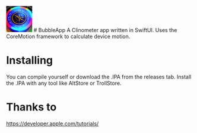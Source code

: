 <img src="Assets.xcassets/AppIcon.appiconset/app-icn-2.png" alt="Logo" width="70" height="70">
# BubbleApp
 A Clinometer app written in SwiftUI. Uses the CoreMotion framework to calculate device motion.
 
# Installing
 You can compile yourself or download the .IPA from the releases tab. Install the .IPA with any tool like AltStore or TrollStore.
 
 # Thanks to
 https://developer.apple.com/tutorials/
